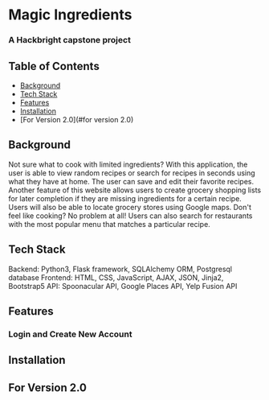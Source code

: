 # Magic Ingredients
### A Hackbright capstone project

## Table of Contents
- [Background](#background)
- [Tech Stack](#tech-stack)
- [Features](#features)
- [Installation](#installation)
- [For Version 2.0](#for version 2.0)

## Background
Not sure what to cook with limited ingredients? With this application, the user is able to view random recipes or search for recipes in seconds using what they have at home. The user can save and edit their favorite recipes. Another feature of this website allows users to create grocery shopping lists for later completion if they are missing ingredients for a certain recipe. Users will also be able to locate grocery stores using Google maps. Don't feel like cooking? No problem at all! Users can also search for restaurants with the most popular menu that matches a particular recipe. 

## Tech Stack
Backend: Python3, Flask framework, SQLAlchemy ORM, Postgresql database
Frontend: HTML, CSS, JavaScript, AJAX, JSON, Jinja2, Bootstrap5
API: Spoonacular API, Google Places API, Yelp Fusion API

## Features
### Login and Create New Account


## Installation


## For Version 2.0
